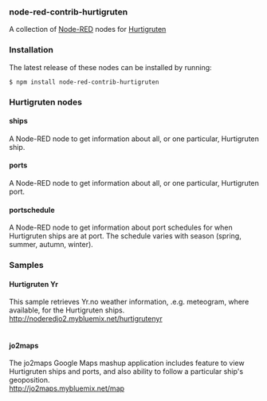 <html><body>
<h3>node-red-contrib-hurtigruten</h3>

A collection of <a target="_blank" href="http://nodered.org/">Node-RED</a> nodes for
<a target="_blank" href="http://hurtigruten.com/">Hurtigruten</a>

### Installation

The latest release of these nodes can be installed by running:

    $ npm install node-red-contrib-hurtigruten


### Hurtigruten nodes

<h4>ships</h4>
A Node-RED node to get information about all, or one particular, Hurtigruten ship.

<h4>ports</h4>
A Node-RED node to get information about all, or one particular, Hurtigruten port.

<h4>portschedule</h4>
A Node-RED node to get information about port schedules for when Hurtigruten ships are at port.
The schedule varies with season (spring, summer, autumn, winter).

<h3>Samples</h3>

<h4>Hurtigruten Yr</h4>
This sample retrieves Yr.no weather information, .e.g. meteogram, where available, for the Hurtigruten ships.

<br>
<div>
<a target="_blank" href="http://noderedjo2.mybluemix.net/hurtigrutenyr">http://noderedjo2.mybluemix.net/hurtigrutenyr
</a>
</div>
<br>

<h4>jo2maps</h4>
The jo2maps Google Maps mashup application includes feature to view Hurtigruten ships and ports, and also ability to follow a particular ship's geoposition.
<br>
<div>
<a target="_blank" href="http://jo2maps.mybluemix.net/map">http://jo2maps.mybluemix.net/map</a>
</div>
<br>

</body></html>
